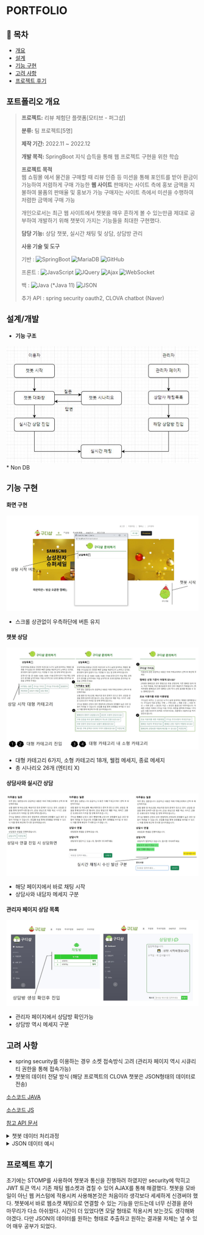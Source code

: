 # PORTFOLIO

## 📗 목차


- [개요](#포트폴리오-개요)
- [설계](#설계/개발)
- [기능 구현](#기능-구현)
- [고려 사항](#고려-사항)
- [프로젝트 후기](#프로젝트-후기)

## **포트폴리오 개요**

> **프로젝트:** 리뷰 체험단 플랫폼[모티브 - 퍼그샵]
>
> **분류:** 팀 프로젝트[5명]
>
> **제작 기간:** 2022.11 ~ 2022.12
>
> **개발 목적:** SpringBoot 지식 습득을 통해 웹 프로젝트 구현을 위한 학습
>
> **프로젝트 목적**   
> 웹 쇼핑몰 에서 물건을 구매할 때 리뷰 인증 등 미션을 통해 포인트를 받아 환금이 가능하여 저렴하게 구매 가능한 **웹 사이트** 
> 판매자는 사이트 측에 홍보 금액을 지불하여 물품의 판매율 및 홍보가 가능
> 구매자는 사이트 측에서 미션을 수행하여 저렴한 금액에 구매 가능
> 
> 개인으로서는 최근 웹 사이트에서 챗봇을 매우 흔하게 볼 수 있는만큼 제대로 공부하여 개발하기 위해
> 챗봇이 가지는 기능들을 최대한 구현했다.
>
> **담당 기능:** 상담 챗봇, 실시간 채팅 및 상담, 상담방 관리
>
> **사용 기술 및 도구** 
> 
> 기반  : ![SpringBoot](https://img.shields.io/badge/SpringBoot-6DB33F?style=flat-square&logo=SpringBoot&logoColor=white) ![MariaDB](https://img.shields.io/badge/MariaDB-003545?style=flat-square&logo=MariaDB&logoColor=white) ![GitHub](https://img.shields.io/badge/GitHub-181717?style=flat-square&logo=GitHub&logoColor=white)
> 
> 프론트 : ![JavaScript](https://img.shields.io/badge/JavaScript-F7DF1E?style=flat-square&logo=JavaScript&logoColor=white) ![JQuery](https://img.shields.io/badge/JQuery-0769AD?style=flat-square&logo=JQuery&logoColor=white) ![Ajax](https://img.shields.io/badge/Ajax-0063CB?style=flat-square&logo=Ajax&logoColor=white) ![WebSocket](https://img.shields.io/badge/WebSocket-FF6A00?style=flat-square&logo=WebSocket&logoColor=white)
>
> 백     : ![Java](https://img.shields.io/badge/Java-007396?style=flat-square&logo=Java&logoColor=white) (*Java 11) ![JSON](https://img.shields.io/badge/JSON-000000?style=flat-square&logo=JSON&logoColor=white)
>
>추가 API : spring security oauth2, CLOVA chatbot (Naver)

## **설계/개발**
- #### 기능 구조
<img src=".img/diagram.JPG">
* Non DB

## **기능 구현**

#### 화면 구현

<img src=".img/main1.JPG">

- 스크롤 상관없이 우측하단에 버튼 유지


#### 챗봇 상담

<img src=".img/chatbot1.JPG">

- 대형 카테고리 6가지, 소형 카테고리 18개, 웰컴 메세지, 종료 메세지 
- 총 시나리오 26개 (엔티티 X)


#### 상담사와 실시간 상담

<img src=".img/chat1.JPG">

- 해당 페이지에서 바로 채팅 시작
- 상담사와 내담자 메세지 구분

#### 관리자 페이지 상담 목록

<img src=".img/adminchat1.JPG">

- 관리자 페이지에서 상담방 확인가능
- 상담방 역시 메세지 구분


## **고려 사항**
* spring security를 이용하는 경우 소켓 접속방식 고려
(관리자 페이지 역시 시큐리티 권한을 통해 접속가능)
* 챗봇의 데이터 전달 방식
(해당 프로젝트의 CLOVA 챗봇은 JSON형태의 데이터로 전송)

[소스코드 JAVA](https://github.com/Gobu1/GDShop/blob/Gobu1-readme/src/main/java/com/shop/goodee/chat/MainController.java)

[소스코드 JS](https://github.com/Gobu1/GDShop/blob/Gobu1-readme/src/main/resources/static/js/chat/app.js)

[참고 API 문서](https://api.ncloud-docs.com/docs/ai-application-service-chatbot-chatbot#api-%EC%98%88%EC%A0%9C)

<details markdown="1">
    <summary> 챗봇 데이터 처리과정 </summary>
<div markdown="1">
챗봇 데이터 수신 발신 처리 JAVA

``` Java
//
@RequestMapping("/sendMessage")
@ResponseBody
public String sendMessage(@RequestBody String chatMessage) throws IOException {

    URL url = new URL(apiUrl);
    String message =  getReqMessage(chatMessage);
    String encodeBase64String = makeSignature(message,secretKey);

    //api서버 접속 (서버 -> 서버 통신)		
    HttpURLConnection con = (HttpURLConnection)url.openConnection();
    con.setRequestMethod("POST");
    con.setRequestProperty("Content-Type", "application/json;UTF-8");
    con.setRequestProperty("X-NCP-CHATBOT_SIGNATURE", encodeBase64String);
    con.setDoOutput(true);
    DataOutputStream wr = new DataOutputStream(con.getOutputStream());
        
    wr.write(message.getBytes("UTF-8"));
    wr.flush();
    wr.close();
    int responseCode = con.getResponseCode();
    BufferedReader br;

    if(responseCode==200) { // 정상 호출
        BufferedReader in = new BufferedReader(
            new InputStreamReader(con.getInputStream(), "UTF-8"));
        String decodedString;
        String jsonString  = "";
        while ((decodedString = in.readLine()) != null) {
            jsonString = decodedString;
        }
            
        //받아온 값을 세팅하는 부분
        JSONParser jsonparser = new JSONParser();
        try {
            JSONObject json = (JSONObject)jsonparser.parse(jsonString);
            JSONArray bubblesArray = (JSONArray)json.get("bubbles");
            chatMessage = "";
            log.info("Response JSON => {}", bubblesArray);
            for(int i=0; i<bubblesArray.size(); i++) {
                JSONObject bubbles = (JSONObject)bubblesArray.get(i);
                JSONObject data = (JSONObject)bubbles.get("data");
                String description = "";
                description = (String)data.get("description");
                chatMessage = chatMessage + "|" + description;
            }
        } 
        catch (Exception e) {
            e.printStackTrace();
        }
    in.close();
    }
    else {  // 에러 발생
        chatMessage = con.getResponseMessage();
    }
    return chatMessage;
}

```
데이터 수신 발신 Ajax
```javascript
function commonAjax(url, parameter, type, calbak, contentType) {
    $.ajax({
        url: '/chat' + url,
        data: JSON.stringify(parameter),
        type: type,
        contentType: contentType != null ? contentType : 'application/json; charset=UTF-8',
        success: function (res) {
            calbak(res);
        },
        error: function (err) {
            console.log('error');
            calbak(err);
        }
    });
}
//수신 메세지 처리
function ajaxMessage(message) {
    const messages = message.split(['|']);
    for (let i = 1; i < messages.length; i++) {
        ((x) => {
            setTimeout(() => {
                showMessageRecive(messages[i]); //서버에 메시지 전달 후 리턴받는 메시지
            }, 300 * x);
        })(i);
    }
}

```

</div>

</details>

<details markdown="1">
    <summary> JSON 데이터 예시 </summary>

<div markdown="1">

```

챗봇 메세지 수신 발신시 데이터 예시
발신 시 JSON
{"bubbles":
	[{"data":{"description":"\"자주묻는 질문\""},"type":"text"}],
	"event":"send","version":"v2",
	"userId":"7f2eaf6f-9d7d-4df8-9992-7d9927e6800b",
	"timestamp":1675065382369}

*수신 시 JSON
[{"data":
	{"description":"자주 묻는 질문입니다! 궁금하신 내용은 아래 카테고리에서 선택 후 확인해주세요"},
	"context":[],
	"information":[{"value":"TEXT","key":"chatType"},
	{"value":"TEXT,TEXT,TEXT","key":"chatType"},
	{"value":"entity=자주묻는=자주묻는 질문","key":"tagInfo"},
	{"value":"1.0","key":"score"},
	{"value":"QNA","key":"scenarioName"},
	{"value":"QNA","key":"conversationTypes"},
	{"value":"exactMatch","key":"matchingType"},
	{"value":"SHChat","key":"domainCode"}],
	"type":"text"},
  {"data":
	{"description":"상품 불량 및 파손교환, 배송지연 등의 문제가 있으신 경우, 상담원 연결을 통해 알려주시면 됩니다. (단순 변심으로 제품 색상, 사이즈 교환은 도와드리기 어려운 점 양해 부탁드립니다.)"},
	"information":[{"value":"TEXT","key":"chatType"},
	{"value":"TEXT,TEXT,TEXT","key":"chatType"},
	{"value":"entity=자주묻는=자주묻는 질문","key":"tagInfo"},
	{"value":"1.0","key":"score"},
	{"value":"SHChat","key":"domainCode"}],
	"type":"text"},
  {"data":
	{"description":"구디샵 캠페인 선정의 경우 랜덤하게 선정되며 경쟁률이 높은 경우 당첨이 어려울 수 있습니다. 모집률 등을 통해 경쟁률을 파악할 수 있으니 이를 통해 확인해 주시면 감사하겠습니다."},
	"information":
	[{"value":"TEXT","key":"chatType"},
	{"value":"TEXT,TEXT,TEXT","key":"chatType"},
	{"value":"entity=자주묻는=자주묻는 질문","key":"tagInfo"},
	{"value":"1.0","key":"score"},
	{"value":"endOfBubble","key":"endOfBubble"},
	{"value":"SHChat","key":"domainCode"}],
	"type":"text"}]

```

</div>

</details>

## **프로젝트 후기**
초기에는 STOMP를 사용하여 챗봇과 통신을 진행하려 하였지만 security에 막히고 JWT 토큰 역시 기존 채팅 웹소켓과 겹칠 수 있어 AJAX를 통해 해결했다. 
챗봇을 모바일이 아닌 웹 커스텀에 적용시켜 사용해본것은 처음이라 생각보다 세세하게 신경써야 했다. 챗봇에서 바로 웹소캣 채팅으로 연결할 수 있는 기능을 만드는데 너무 신경을 쏟아 마무리가 다소 아쉬웠다. 시간이 더 있었다면 모달 형태로 적용시켜 보는것도 생각해봐야겠다.
다만 JSON의 데이터를 원하는 형태로 추출하고 원하는 결과물 자체는 낼 수 있어 매우 공부가 되었다.
